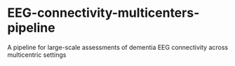 # EEG-connectivity-multicenters-pipeline
A pipeline for large-scale assessments of dementia EEG connectivity across multicentric settings
